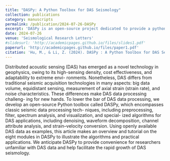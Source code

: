 ```yaml
---
title: "DASPy: A Python Toolbox for DAS Seismology"
collection: publications
category: manuscripts
permalink: /publication/2024-07-26-DASPy
excerpt: 'DASPy is an open-source project dedicated to provide a python package for DAS (Distributed Acoustic Sensing) data processing.'
date: 2024-07-26
venue: 'Seismological Research Letters'
#slidesurl: 'http://academicpages.github.io/files/slides1.pdf'
paperurl: 'http://academicpages.github.io/files/paper1.pdf'
citation: 'Hu, M., & Li, Z. (2024). DASPy : A Python Toolbox for DAS Seismology. Seismological Research Letters, 95(5), 3055–3066. https://doi.org/10.1785/0220240124.'
---
```


Distributed acoustic sensing (DAS) has emerged as a novel technology in geophysics, owing to its high-sensing density, cost effectiveness, and adaptability to extreme envi- ronments. Nonetheless, DAS differs from traditional seismic acquisition technologies in many aspects: big data volume, equidistant sensing, measurement of axial strain (strain rate), and noise characteristics. These differences make DAS data processing challeng- ing for new hands. To lower the bar of DAS data processing, we develop an open-source Python toolbox called DASPy, which encompasses classic seismic data processing tech- niques, including preprocessing, filter, spectrum analysis, and visualization, and special- ized algorithms for DAS applications, including denoising, waveform decomposition, channel attribute analysis, and strain–velocity conversion. Using openly available DAS data as examples, this article makes an overview and tutorial on the eight modules in DASPy to illustrate the algorithms and practical applications. We anticipate DASPy to provide convenience for researchers unfamiliar with DAS data and help facilitate the rapid growth of DAS seismology.